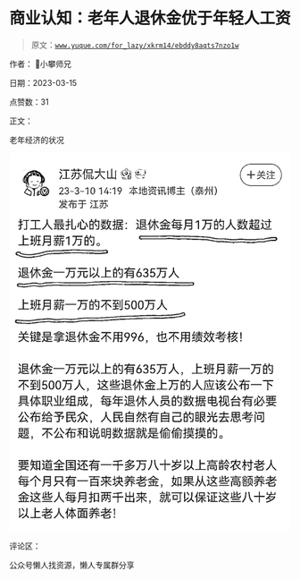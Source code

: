 # 商业认知：老年人退休金优于年轻人工资

> 原文：[`www.yuque.com/for_lazy/xkrm14/ebddy8aqts7nzo1w`](https://www.yuque.com/for_lazy/xkrm14/ebddy8aqts7nzo1w)



作者： 📌小攀师兄



日期：2023-03-15



点赞数：31



正文：



老年经济的状况



![](img/33dd3f18ca588e84771bef624edf2dc0.png)



评论区：



公众号懒人找资源，懒人专属群分享


